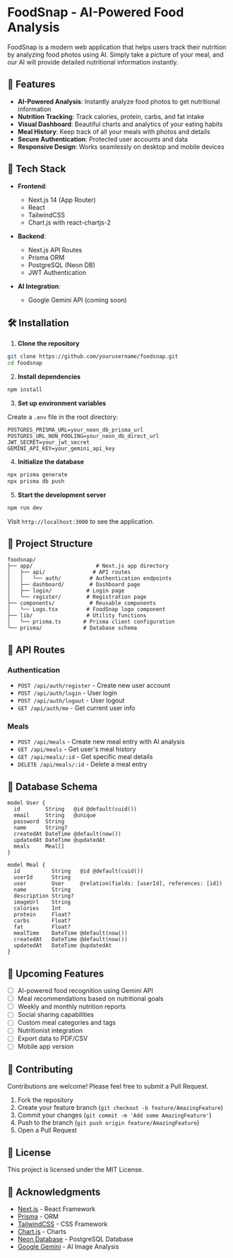 # FoodSnap - AI-Powered Food Analysis

FoodSnap is a modern web application that helps users track their nutrition by analyzing food photos using AI. Simply take a picture of your meal, and our AI will provide detailed nutritional information instantly.

## 🌟 Features

- **AI-Powered Analysis**: Instantly analyze food photos to get nutritional information
- **Nutrition Tracking**: Track calories, protein, carbs, and fat intake
- **Visual Dashboard**: Beautiful charts and analytics of your eating habits
- **Meal History**: Keep track of all your meals with photos and details
- **Secure Authentication**: Protected user accounts and data
- **Responsive Design**: Works seamlessly on desktop and mobile devices

## 🚀 Tech Stack

- **Frontend**: 
  - Next.js 14 (App Router)
  - React
  - TailwindCSS
  - Chart.js with react-chartjs-2

- **Backend**:
  - Next.js API Routes
  - Prisma ORM
  - PostgreSQL (Neon DB)
  - JWT Authentication

- **AI Integration**:
  - Google Gemini API (coming soon)

## 🛠️ Installation

1. **Clone the repository**
```bash
git clone https://github.com/yourusername/foodsnap.git
cd foodsnap
```

2. **Install dependencies**
```bash
npm install
```

3. **Set up environment variables**

Create a `.env` file in the root directory:
```env
POSTGRES_PRISMA_URL=your_neon_db_prisma_url
POSTGRES_URL_NON_POOLING=your_neon_db_direct_url
JWT_SECRET=your_jwt_secret
GEMINI_API_KEY=your_gemini_api_key
```

4. **Initialize the database**
```bash
npx prisma generate
npx prisma db push
```

5. **Start the development server**
```bash
npm run dev
```

Visit `http://localhost:3000` to see the application.

## 📁 Project Structure

```
foodsnap/
├── app/                    # Next.js app directory
│   ├── api/               # API routes
│   │   └── auth/         # Authentication endpoints
│   ├── dashboard/        # Dashboard page
│   ├── login/           # Login page
│   └── register/        # Registration page
├── components/           # Reusable components
│   └── Logo.tsx         # FoodSnap logo component
├── lib/                 # Utility functions
│   └── prisma.ts       # Prisma client configuration
└── prisma/             # Database schema
```

## 🔐 API Routes

### Authentication
- `POST /api/auth/register` - Create new user account
- `POST /api/auth/login` - User login
- `POST /api/auth/logout` - User logout
- `GET /api/auth/me` - Get current user info

### Meals
- `POST /api/meals` - Create new meal entry with AI analysis
- `GET /api/meals` - Get user's meal history
- `GET /api/meals/:id` - Get specific meal details
- `DELETE /api/meals/:id` - Delete a meal entry

## 🔄 Database Schema

```prisma
model User {
  id        String   @id @default(cuid())
  email     String   @unique
  password  String
  name      String?
  createdAt DateTime @default(now())
  updatedAt DateTime @updatedAt
  meals     Meal[]
}

model Meal {
  id          String   @id @default(cuid())
  userId      String
  user        User     @relation(fields: [userId], references: [id])
  name        String
  description String?
  imageUrl    String
  calories    Int
  protein     Float?
  carbs       Float?
  fat         Float?
  mealTime    DateTime @default(now())
  createdAt   DateTime @default(now())
  updatedAt   DateTime @updatedAt
}
```

## 🎯 Upcoming Features

- [ ] AI-powered food recognition using Gemini API
- [ ] Meal recommendations based on nutritional goals
- [ ] Weekly and monthly nutrition reports
- [ ] Social sharing capabilities
- [ ] Custom meal categories and tags
- [ ] Nutritionist integration
- [ ] Export data to PDF/CSV
- [ ] Mobile app version

## 🤝 Contributing

Contributions are welcome! Please feel free to submit a Pull Request.

1. Fork the repository
2. Create your feature branch (`git checkout -b feature/AmazingFeature`)
3. Commit your changes (`git commit -m 'Add some AmazingFeature'`)
4. Push to the branch (`git push origin feature/AmazingFeature`)
5. Open a Pull Request

## 📝 License

This project is licensed under the MIT License.

## 🙏 Acknowledgments

- [Next.js](https://nextjs.org/) - React Framework
- [Prisma](https://www.prisma.io/) - ORM
- [TailwindCSS](https://tailwindcss.com/) - CSS Framework
- [Chart.js](https://www.chartjs.org/) - Charts
- [Neon Database](https://neon.tech/) - PostgreSQL Database
- [Google Gemini](https://ai.google.dev/) - AI Image Analysis
